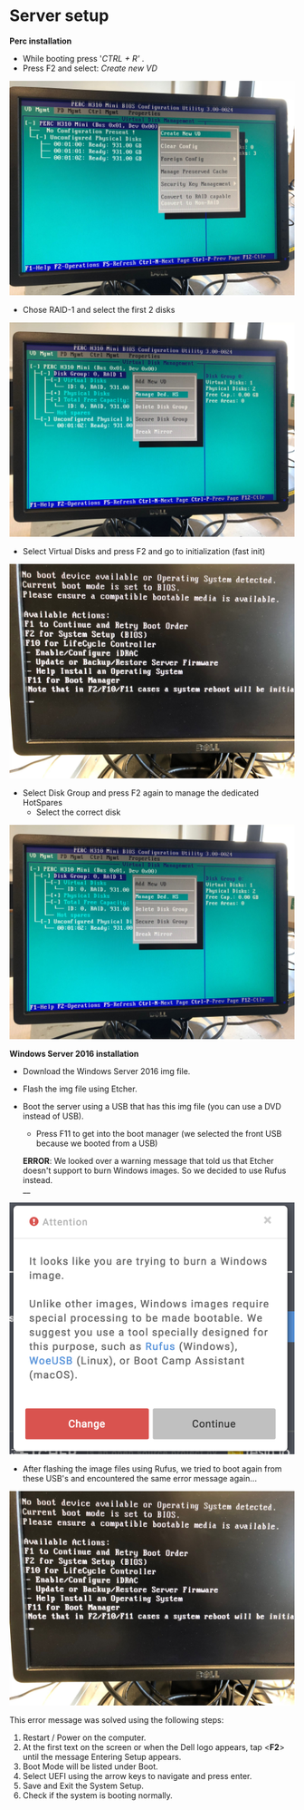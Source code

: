# Server setup

**Perc installation**

* While booting press '_CTRL + R'_ .
* Press F2 and select: _Create new VD_

![](.gitbook/assets/image%20%2815%29.png)

* Chose RAID-1 and select the first 2 disks

 

![](.gitbook/assets/image%20%2819%29.png)

* Select Virtual Disks and press F2 and go to initialization \(fast init\)

![](.gitbook/assets/image%20%285%29.png)

* Select Disk Group and press F2 again to manage the dedicated HotSpares
  * Select the correct disk

![](.gitbook/assets/image%20%2820%29.png)

**Windows Server 2016 installation**

* Download the Windows Server 2016 img file.
* Flash the img file using Etcher.
* Boot the server using a USB that has this img file \(you can use a DVD instead of USB\).

  * Press F11 to get into the boot manager \(we selected the front USB because we booted from a USB\)

  **ERROR**: We looked over a warning message that told us that Etcher doesn't support to burn Windows images. So we decided to use Rufus instead.  
   __

![Warning message Etcher](.gitbook/assets/image%20%2811%29.png)

* After flashing the image files using Rufus, we tried to boot again from these USB's and encountered the same error message again...

![](.gitbook/assets/image%20%2814%29.png)

This error message was solved using the following steps:

1. Restart / Power on the computer.
2. At the first text on the screen or when the Dell logo appears, tap &lt;**F2**&gt; until the message Entering Setup appears.
3. Boot Mode will be listed under Boot.
4. Select UEFI using the arrow keys to navigate and press enter.
5. Save and Exit the System Setup.
6. Check if the system is booting normally.

